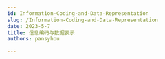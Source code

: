 ```yaml
---
id: Information-Coding-and-Data-Representation
slug: /Information-Coding-and-Data-Representation
date: 2023-5-7
title: 信息编码与数据表示
authors: pansyhou

---
```


